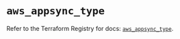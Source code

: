 # `aws_appsync_type`

Refer to the Terraform Registry for docs: [`aws_appsync_type`](https://registry.terraform.io/providers/hashicorp/aws/5.59.0/docs/resources/appsync_type).
